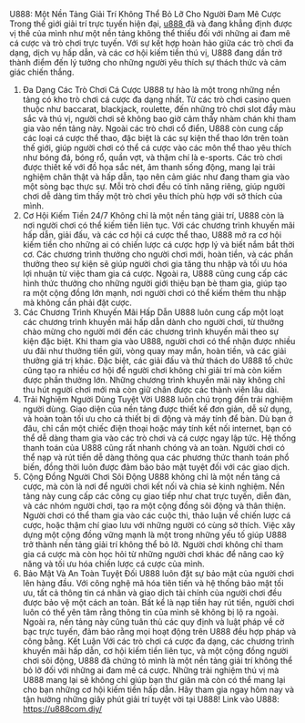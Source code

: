 U888: Một Nền Tảng Giải Trí Không Thể Bỏ Lỡ Cho Người Đam Mê Cược
Trong thế giới giải trí trực tuyến hiện đại, <a href="https://u888com.diy/">u888 </a>đã và đang khẳng định được vị thế của mình như một nền tảng không thể thiếu đối với những ai đam mê cá cược và trò chơi trực tuyến. Với sự kết hợp hoàn hảo giữa các trò chơi đa dạng, dịch vụ hấp dẫn, và các cơ hội kiếm tiền thú vị, U888 đang dần trở thành điểm đến lý tưởng cho những người yêu thích sự thách thức và cảm giác chiến thắng.
1. Đa Dạng Các Trò Chơi Cá Cược
U888 tự hào là một trong những nền tảng có kho trò chơi cá cược đa dạng nhất. Từ các trò chơi casino quen thuộc như baccarat, blackjack, roulette, đến những trò chơi slot đầy màu sắc và thú vị, người chơi sẽ không bao giờ cảm thấy nhàm chán khi tham gia vào nền tảng này.
Ngoài các trò chơi cổ điển, U888 còn cung cấp các loại cá cược thể thao, đặc biệt là các sự kiện thể thao lớn trên toàn thế giới, giúp người chơi có thể cá cược vào các môn thể thao yêu thích như bóng đá, bóng rổ, quần vợt, và thậm chí là e-sports.
Các trò chơi được thiết kế với đồ họa sắc nét, âm thanh sống động, mang lại trải nghiệm chân thật và hấp dẫn, tạo nên cảm giác như đang tham gia vào một sòng bạc thực sự. Mỗi trò chơi đều có tính năng riêng, giúp người chơi dễ dàng tìm thấy một trò chơi yêu thích phù hợp với sở thích của mình.
2. Cơ Hội Kiếm Tiền 24/7
Không chỉ là một nền tảng giải trí, U888 còn là nơi người chơi có thể kiếm tiền liên tục. Với các chương trình khuyến mãi hấp dẫn, giải đấu, và các cơ hội cá cược thể thao, U888 mở ra cơ hội kiếm tiền cho những ai có chiến lược cá cược hợp lý và biết nắm bắt thời cơ.
Các chương trình thưởng cho người chơi mới, hoàn tiền, và các phần thưởng theo sự kiện sẽ giúp người chơi gia tăng thu nhập và tối ưu hóa lợi nhuận từ việc tham gia cá cược. Ngoài ra, U888 cũng cung cấp các hình thức thưởng cho những người giới thiệu bạn bè tham gia, giúp tạo ra một cộng đồng lớn mạnh, nơi người chơi có thể kiếm thêm thu nhập mà không cần phải đặt cược.
3. Các Chương Trình Khuyến Mãi Hấp Dẫn
U888 luôn cung cấp một loạt các chương trình khuyến mãi hấp dẫn dành cho người chơi, từ thưởng chào mừng cho người mới đến các chương trình khuyến mãi theo sự kiện đặc biệt. Khi tham gia vào U888, người chơi có thể nhận được nhiều ưu đãi như thưởng tiền gửi, vòng quay may mắn, hoàn tiền, và các giải thưởng giá trị khác.
Đặc biệt, các giải đấu và thử thách do U888 tổ chức cũng tạo ra nhiều cơ hội để người chơi không chỉ giải trí mà còn kiếm được phần thưởng lớn. Những chương trình khuyến mãi này không chỉ thu hút người chơi mới mà còn giữ chân được các thành viên lâu dài.
4. Trải Nghiệm Người Dùng Tuyệt Vời
U888 luôn chú trọng đến trải nghiệm người dùng. Giao diện của nền tảng được thiết kế đơn giản, dễ sử dụng, và hoàn toàn tối ưu cho cả thiết bị di động và máy tính để bàn. Dù bạn ở đâu, chỉ cần một chiếc điện thoại hoặc máy tính kết nối internet, bạn có thể dễ dàng tham gia vào các trò chơi và cá cược ngay lập tức.
Hệ thống thanh toán của U888 cũng rất nhanh chóng và an toàn. Người chơi có thể nạp và rút tiền dễ dàng thông qua các phương thức thanh toán phổ biến, đồng thời luôn được đảm bảo bảo mật tuyệt đối với các giao dịch.
5. Cộng Đồng Người Chơi Sôi Động
U888 không chỉ là một nền tảng cá cược, mà còn là nơi để người chơi kết nối và chia sẻ kinh nghiệm. Nền tảng này cung cấp các công cụ giao tiếp như chat trực tuyến, diễn đàn, và các nhóm người chơi, tạo ra một cộng đồng sôi động và thân thiện. Người chơi có thể tham gia vào các cuộc thi, thảo luận về chiến lược cá cược, hoặc thậm chí giao lưu với những người có cùng sở thích.
Việc xây dựng một cộng đồng vững mạnh là một trong những yếu tố giúp U888 trở thành nền tảng giải trí không thể bỏ lỡ. Người chơi không chỉ tham gia cá cược mà còn học hỏi từ những người chơi khác để nâng cao kỹ năng và tối ưu hóa chiến lược cá cược của mình.
6. Bảo Mật Và An Toàn Tuyệt Đối
U888 luôn đặt sự bảo mật của người chơi lên hàng đầu. Với công nghệ mã hóa tiên tiến và hệ thống bảo mật tối ưu, tất cả thông tin cá nhân và giao dịch tài chính của người chơi đều được bảo vệ một cách an toàn. Bất kể là nạp tiền hay rút tiền, người chơi luôn có thể yên tâm rằng thông tin của mình sẽ không bị lộ ra ngoài.
Ngoài ra, nền tảng này cũng tuân thủ các quy định và luật pháp về cờ bạc trực tuyến, đảm bảo rằng mọi hoạt động trên U888 đều hợp pháp và công bằng.
Kết Luận
Với các trò chơi cá cược đa dạng, các chương trình khuyến mãi hấp dẫn, cơ hội kiếm tiền liên tục, và một cộng đồng người chơi sôi động, U888 đã chứng tỏ mình là một nền tảng giải trí không thể bỏ lỡ đối với những ai đam mê cá cược. Những trải nghiệm thú vị mà U888 mang lại sẽ không chỉ giúp bạn thư giãn mà còn có thể mang lại cho bạn những cơ hội kiếm tiền hấp dẫn. Hãy tham gia ngay hôm nay và tận hưởng những giây phút giải trí tuyệt vời tại U888!
Link vào U888: <a href="https://u888com.diy/">https://u888com.diy/</a>


